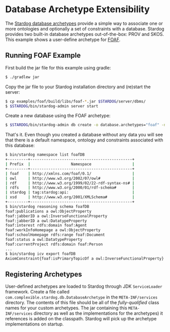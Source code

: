 # Database Archetype Extensibility

The [Stardog database archetypes](http://docs.stardog.com/#_database_archetypes) provide a simple way to associate one or more
ontologies and optionally a set of constraints with a database. Stardog provides two built-in database archetypes out-of-the-box:
PROV and SKOS. This example shows a user-define archetype for [FOAF](http://xmlns.com/foaf/spec/).

## Running FOAF Example

First build the jar file for this example using gradle:
```bash
$ ./gradlew jar
```

Copy the jar file to your Stardog installation directory and (re)start the server:
```bash
$ cp examples/foaf/build/libs/foaf-*.jar $STARDOG/server/dbms/
$ $STARDOG/bin/stardog-admin server start
```

Create a new database using the FOAF archetype:
```bash
$ $STARDOG/bin/stardog-admin db create -o database.archetypes="foaf" -n foafDB
```

That's it. Even though you created a database without any data you will see that there is a default namespace, ontology and
constraints associated with this database:

```bash
$ bin/stardog namespace list foafDB
+---------+---------------------------------------------+
| Prefix  |                  Namespace                  |
+---------+---------------------------------------------+
| foaf    | http://xmlns.com/foaf/0.1/                  |
| owl     | http://www.w3.org/2002/07/owl#              |
| rdf     | http://www.w3.org/1999/02/22-rdf-syntax-ns# |
| rdfs    | http://www.w3.org/2000/01/rdf-schema#       |
| stardog | tag:stardog:api:                            |
| xsd     | http://www.w3.org/2001/XMLSchema#           |
+---------+---------------------------------------------+
$ bin/stardog reasoning schema foafDB
foaf:publications a owl:ObjectProperty
foaf:jabberID a owl:InverseFunctionalProperty
foaf:jabberID a owl:DatatypeProperty
foaf:interest rdfs:domain foaf:Agent
foaf:workInfoHomepage a owl:ObjectProperty
foaf:schoolHomepage rdfs:range foaf:Document
foaf:status a owl:DatatypeProperty
foaf:currentProject rdfs:domain foaf:Person
...
$ bin/stardog icv export foafDB
AxiomConstraint{foaf:isPrimaryTopicOf a owl:InverseFunctionalProperty}
```

## Registering Archetypes

User-defined archetypes are loaded to Stardog through JDK `ServiceLoader` framework. Create a file called
`com.complexible.stardog.db.DatabaseArchetype` in the `META-INF/services` directory.  The contents of this file
should be all of the *fully-qualified* class names for your custom archetypes.  The jar containing this
`META-INF/services` directory as well as the implementations for the archetypes) it references is added on
the classpath. Stardog will pick up the archetype implementations on startup.
